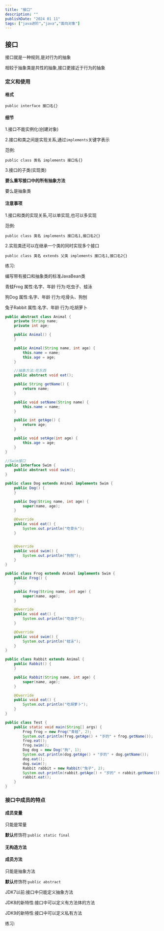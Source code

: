 ```yaml
---
title: "接口"
description: ""
publishDate: "2024 01 11"
tags: ["java进阶","java","面向对象"]
---
```


## 接口

接口就是一种规则,是对行为的抽象

相较于抽象类是共性的抽象,接口更接近于行为的抽象

### 定义和使用

#### 格式

`public interface 接口名{}`

#### 细节

1.接口不能实例化(创建对象)

2.接口和类之间是实现关系,通过`implements`关键字表示

范例:

`public class 类名 implements 接口名{}`

3.接口的子类(实现类)

**要么重写接口中的所有抽象方法**

要么是抽象类

#### 注意事项

1.接口和类的实现关系,可以单实现,也可以多实现

范例:

`public class 类名 implements 接口名1,接口名2{}`

2.实现类还可以在继承一个类的同时实现多个接口

`public class 类名 extends 父类 implements 接口名1,接口名2{}`

练习:

编写带有接口和抽象类的标准JavaBean类

青蛙Frog    属性:名字、年龄     行为:吃虫子、蛙泳

狗Dog       属性:名字、年龄     行为:吃骨头、狗刨

兔子Rabbit  属性:名字、年龄     行为:吃胡萝卜

```java
public abstract class Animal {
    private String name;
    private int age;

    public Animal() {
    }

    public Animal(String name, int age) {
        this.name = name;
        this.age = age;
    }

    //抽象方法:吃东西
    public abstract void eat();

    public String getName() {
        return name;
    }

    public void setName(String name) {
        this.name = name;
    }

    public int getAge() {
        return age;
    }

    public void setAge(int age) {
        this.age = age;
    }
}
```

```java
//Swim接口
public interface Swim {
    public abstract void swim();
}
```

```java
public class Dog extends Animal implements Swim {
    public Dog() {
    }

    public Dog(String name, int age) {
        super(name, age);
    }

    @Override
    public void eat() {
        System.out.println("吃骨头");
    }


    @Override
    public void swim() {
        System.out.println("狗刨");
    }
}
```

```java
public class Frog extends Animal implements Swim {
    public Frog() {
    }

    public Frog(String name, int age) {
        super(name, age);
    }

    @Override
    public void eat() {
        System.out.println("吃虫子");
    }

    @Override
    public void swim() {
        System.out.println("蛙泳");
    }
}
```

```java
public class Rabbit extends Animal {
    public Rabbit() {
    }

    public Rabbit(String name, int age) {
        super(name, age);
    }

    @Override
    public void eat() {
        System.out.println("吃胡萝卜");
    }
}
```

```java
public class Test {
    public static void main(String[] args) {
        Frog frog = new Frog("青蛙", 2);
        System.out.println(frog.getAge() + "岁的" + frog.getName());
        frog.eat();
        frog.swim();
        Dog dog = new Dog("狗", 1);
        System.out.println(dog.getAge() + "岁的" + dog.getName());
        dog.eat();
        dog.swim();
        Rabbit rabbit = new Rabbit("兔子", 2);
        System.out.println(rabbit.getAge() + "岁的" + rabbit.getName());
        rabbit.eat();
    }
}
```

### 接口中成员的特点

#### 成员变量

只能是常量

**默认**修饰符:`public static final`

#### 无构造方法

#### 成员方法

只能是抽象方法

**默认**修饰符:`public abstract`

JDK7以前:接口中只能定义抽象方法

JDK8的新特性:接口中可以定义有方法体的方法

JDK9的新特性:接口中可以定义私有方法

练习:

```java

```



